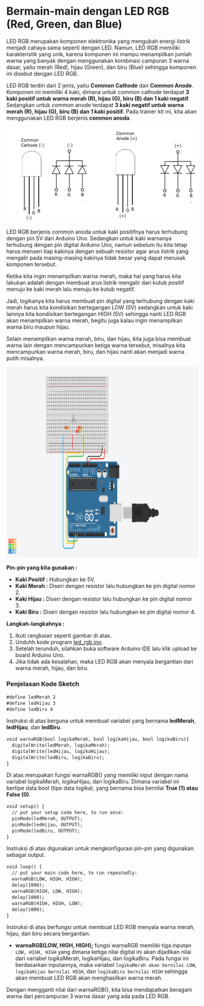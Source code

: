 # Bermain-main dengan LED RGB (Red, Green, dan Blue)

LED RGB merupakan komponen elektronika yang mengubah energi listrik menjadi cahaya sama seperti dengan LED. Namun, LED RGB memiliki karakteristik yang unik, karena komponen ini mampu menampilkan jumlah warna yang banyak dengan menggunakan kombinasi campuran 3 warna dasar, yaitu merah (Red), hijau (Green), dan biru (Blue) sehingga komponen ini disebut dengan LED RGB.

LED RGB terdiri dari 2 jenis, yaitu **Common Cathode** dan **Common Anode**. Komponen ini memiliki 4 kaki, dimana untuk common cathode terdapat **3 kaki positif untuk warna merah (R), hijau (G), biru (B) dan 1 kaki negatif**. Sedangkan untuk common anode terdapat **3 kaki negatif untuk warna merah (R), hijau (G), biru (B) dan 1 kaki positif**. Pada trainer kit ini, kita akan menggunakan LED RGB berjenis **common anoda**.

<p align="center">
<img src="/Gambar/led-rgb.jpg" height="250">
</p>

LED RGB berjenis common anoda untuk kaki positifnya harus terhubung dengan pin 5V dari Arduino Uno. Sedangkan untuk kaki warnanya terhubung dengan pin digital Arduino Uno, namun sebelum itu kita tetap harus menseri tiap kakinya dengan sebuah resistor agar arus listrik yang mengalir pada masing-masing kakinya tidak besar yang dapat merusak komponen tersebut.

Ketika kita ingin menampilkan warna merah, maka hal yang harus kita lakukan adalah dengan membuat arus listrik mengalir dari kutub positif menuju ke kaki merah lalu menuju ke kutub negatif. 

Jadi, logikanya kita harus membuat pin digital yang terhubung dengan kaki merah harus kita kondisikan bertegangan LOW (0V) sedangkan untuk kaki lainnya kita kondisikan bertegangan HIGH (5V) sehingga nanti LED RGB akan menampilkan warna merah, begitu juga kalau ingin menampilkan warna biru maupun hijau.

Selain menampilkan warna merah, biru, dan hijau, kita juga bisa membuat warna lain dengan mencampurkan ketiga warna tersebut, misalnya kita mencampurkan warna merah, biru, dan hijau nanti akan menjadi warna putih misalnya.

<p align="center">
<img src="/Gambar/rangkaian-led-rgb.png" height="500">
</p>

**Pin-pin yang kita gunakan :**
* **Kaki Positif :** Hubungkan ke 5V.
* **Kaki Merah :** Diseri dengan resistor lalu hubungkan ke pin digital nomor 2.
* **Kaki Hijau :** Diseri dengan resistor lalu hubungkan ke pin digital nomor 3.
* **Kaki Biru :** Diseri dengan resistor lalu hubungkan ke pin digital nomor 4.

**Langkah-langkahnya :**
1. Ikuti rangkaian seperti gambar di atas.
2. Unduhh kode program [led_rgb.ino](https://github.com/userdw/Trainer_Mikrokontroler_Arduino/blob/main/A_GPIO%20sebagai%20Digital%20Output/03_Bermain-main%20dengan%20LED%20RGB%20(Red%2C%20Green%2C%20dan%20Blue)/led_rgb.ino).
3. Setelah terunduh, silahkan buka software Arduino IDE lalu klik upload ke board Arduino Uno.
4. Jika tidak ada kesalahan, maka LED RGB akan menyala bergantian dari warna merah, hijau, dan biru.

### Penjelasan Kode Sketch

```
#define ledMerah 2
#define ledHijau 3
#define ledBiru 4
```
Instruksi di atas berguna untuk membuat variabel yang bernama **ledMerah**, **ledHijau**, dan **ledBiru**.

```
void warnaRGB(bool logikaMerah, bool logikaHijau, bool logikaBiru){
  digitalWrite(ledMerah, logikaMerah);
  digitalWrite(ledHijau, logikaHijau);
  digitalWrite(ledBiru, logikaBiru);
}
```
Di atas merupakan fungsi warnaRGB() yang memiliki input dengan nama variabel logikaMerah, logikaHijau, dan logikaBiru. Dimana variabel ini bertipe data bool (tipe data logika), yang bernama bisa bernilai **True (1) atau False (0)**.

```
void setup() {
  // put your setup code here, to run once:
  pinMode(ledMerah, OUTPUT);
  pinMode(ledHijau, OUTPUT);
  pinMode(ledBiru, OUTPUT);
}
```
Instruksi di atas digunakan untuk mengkonfigurasi pin-pin yang digunakan sebagai output.

```
void loop() {
  // put your main code here, to run repeatedly:
  warnaRGB(LOW, HIGH, HIGH);
  delay(1000);
  warnaRGB(HIGH, LOW, HIGH);
  delay(1000);
  warnaRGB(HIGH, HIGH, LOW);
  delay(1000);
}
```
Instruksi di atas berfungsi untuk membuat LED RGB menyala warna merah, hijau, dan biru secara bergantian.
* **warnaRGB(LOW, HIGH, HIGH);** fungsi warnaRGB memiliki tiga inputan ```LOW, HIGH, HIGH``` yang dimana ketiga nilai digital ini akan dijadikan nilai dari variabel logikaMerah, logikaHijau, dan logikaBiru. Pada fungsi ini berdasarkan inputannya, maka variabel ```logikaMerah akan bernilai LOW```, ```logikaHijau bernilai HIGH```, dan ```logikaBiru bernilai HIGH``` sehingga akan membuat LED RGB akan menghasilkan warna merah.

Dengan mengganti nilai dari warnaRGB(), kita bisa mendapatkan beragam warna dari percampuran 3 warna dasar yang ada pada LED RGB.

